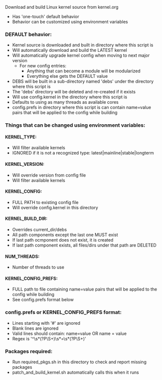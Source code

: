 Download and build Linux kernel source from kernel.org
- Has 'one-touch' default behavior
- Behavior can be customized using environment variables

### DEFAULT behavior:
- Kernel source is downloaded and built in directory where this script is
- Will automatically download and build the LATEST kernel
- Will automatically upgrade kernel config when moving to next major version
    - For new config entries:
        - Anything that can become a module will be modularized
        - Everything else gets the DEFAULT value
- DEBS will be built in a sub-directory named 'debs' under the directory where this script is
- The 'debs' directory will be deleted and re-created if it exists
- Will use config.kernel in the directory where this script is
- Defaults to using as many threads as available cores
- config.prefs in directory where this script is can contain name=value pairs that will be applied to the config while building

### Things that can be changed using environment variables:
#### KERNEL_TYPE:  
- Will filter available kernels
- IGNORED if it is not a recognized type: latest|mainline|stable|longterm

#### KERNEL_VERSION:
- Will override version from config file
- Will filter available kernels

#### KERNEL_CONFIG:
- FULL PATH to existing config file
- Will override config.kernel in this directory

#### KERNEL_BUILD_DIR:
- Overrides current_dir/debs
- All path components except the last one MUST exist
- If last path ocmponent does not exist, it is created
- If last path component exists, all files/dirs under that path are DELETED

#### NUM_THREADS:
- Number of threads to use

#### KERNEL_CONFIG_PREFS: 
- FULL path to file containing name=value pairs that will be applied to the config while building
- See config.prefs format below

### config.prefs or KERNEL_CONFIG_PREFS format:
- Lines starting with '#' are ignored
- Blank lines are ignored
- Valid lines should contain:
    name=value OR
    name = value
- Regex is '^\s*(?P<KEY>\S+)\s*=\s*(?P<VAL>\S+)'

### Packages required:
- Run required_pkgs.sh in this directory to check and report missing packages
- patch_and_build_kernel.sh automatically calls this when it runs

